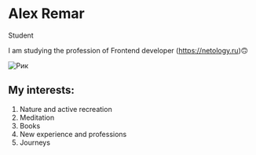 # Alex Remar

Student

I am studying the profession of Frontend developer (https://netology.ru)🙃

![Рик](https://abrakadabra.fun/uploads/posts/2022-03/1647619146_1-abrakadabra-fun-p-rik-i-morti-avi-1.jpg)

## My interests:

1. Nature and active recreation
2. Meditation
3. Books
4. New experience and professions
5. Journeys
